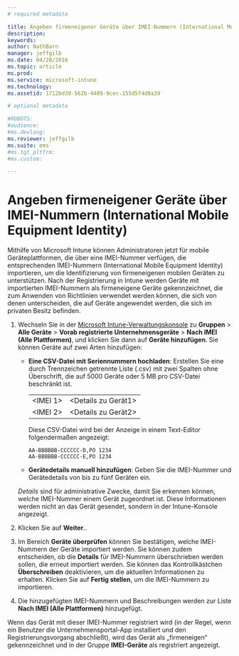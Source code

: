 ```yaml
---
# required metadata

title: Angeben firmeneigener Geräte über IMEI-Nummern (International Mobile Equipment Identity) | Microsoft Intune
description:
keywords:
author: NathBarn
manager: jeffgilb
ms.date: 04/28/2016
ms.topic: article
ms.prod:
ms.service: microsoft-intune
ms.technology:
ms.assetid: 1712bd39-562b-4409-9cec-155d5f4d8a39

# optional metadata

#ROBOTS:
#audience:
#ms.devlang:
ms.reviewer: jeffgilb
ms.suite: ems
#ms.tgt_pltfrm:
#ms.custom:

---
```


# Angeben firmeneigener Geräte über IMEI-Nummern (International Mobile Equipment Identity)
Mithilfe von Microsoft Intune können Administratoren jetzt für mobile Geräteplattformen, die über eine IMEI-Nummer verfügen, die entsprechenden IMEI-Nummern (International Mobile Equipment Identity) importieren, um die Identifizierung von firmeneigenen mobilen Geräten zu unterstützen. Nach der Registrierung in Intune werden Geräte mit importierten IMEI-Nummern als firmeneigene Geräte gekennzeichnet, die zum Anwenden von Richtlinien verwendet werden können, die sich von denen unterscheiden, die auf Geräte angewendet werden, die sich im privaten Besitz befinden.

1. Wechseln Sie in der [Microsoft Intune-Verwaltungskonsole](http://manage.microsoft.com) zu **Gruppen** &gt; **Alle Geräte** &gt; **Vorab registrierte Unternehmensgeräte** &gt; **Nach IMEI (Alle Plattformen)**, und klicken Sie dann auf **Geräte hinzufügen**. Sie können Geräte auf zwei Arten hinzufügen:

    -   **Eine CSV-Datei mit Seriennummern hochladen**: Erstellen Sie eine durch Trennzeichen getrennte Liste (.csv) mit zwei Spalten ohne Überschrift, die auf 5000 Geräte oder 5 MB pro CSV-Datei beschränkt ist.

        |||
        |-|-|
        |&lt;IMEI 1&gt;|&lt;Details zu Gerät1&gt;|
        |&lt;IMEI 2&gt;|&lt;Details zu Gerät2&gt;|
        Diese CSV-Datei wird bei der Anzeige in einem Text-Editor folgendermaßen angezeigt:

        ```
        AA-BBBBBB-CCCCCC-D,PO 1234
        AA-BBBBBB-CCCCCC-E,PO 1234
        ```

    -   **Gerätedetails manuell hinzufügen**: Geben Sie die IMEI-Nummer und Gerätedetails von bis zu fünf Geräten ein.

   *Details* sind für administrative Zwecke, damit Sie erkennen können, welche IMEI-Nummer einem Gerät zugeordnet ist. Diese Informationen werden nicht an das Gerät gesendet, sondern in der Intune-Konsole angezeigt.

2.   Klicken Sie auf **Weiter**..
3.  Im Bereich **Geräte überprüfen** können Sie bestätigen, welche IMEI-Nummern der Geräte importiert werden. Sie können zudem entscheiden, ob die **Details** für IMEI-Nummern überschrieben werden sollen, die erneut importiert werden. Sie können das Kontrollkästchen **Überschreiben** deaktivieren, um die aktuellen Informationen zu erhalten. Klicken Sie auf **Fertig stellen**, um die IMEI-Nummern zu importieren.
4.  Die hinzugefügten IMEI-Nummern und Beschreibungen werden zur Liste **Nach IMEI (Alle Plattformen)** hinzugefügt.

Wenn das Gerät mit dieser IMEI-Nummer registriert wird (in der Regel, wenn ein Benutzer die Unternehmensportal-App installiert und den Registrierungsvorgang abschließt), wird das Gerät als „firmeneigen“ gekennzeichnet und in der Gruppe **IMEI-Geräte** als registriert angezeigt.


<!--HONumber=May16_HO1-->



